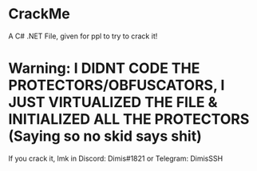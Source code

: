 # CrackMe
A C# .NET File, given for ppl to try to crack it!


# Warning: I DIDNT CODE THE PROTECTORS/OBFUSCATORS, I JUST VIRTUALIZED THE FILE & INITIALIZED ALL THE PROTECTORS (Saying so no skid says shit)



If you crack it, lmk in Discord: Dimis#1821 or Telegram: DimisSSH
